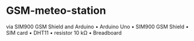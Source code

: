 # GSM-meteo-station
via SIM900 GSM Shield and Arduino
•	Arduino Uno
•	SIM900 GSM Shield
•	SIM card
•	DHT11 
•	resistor 10 kΩ 
•	Breadboard

